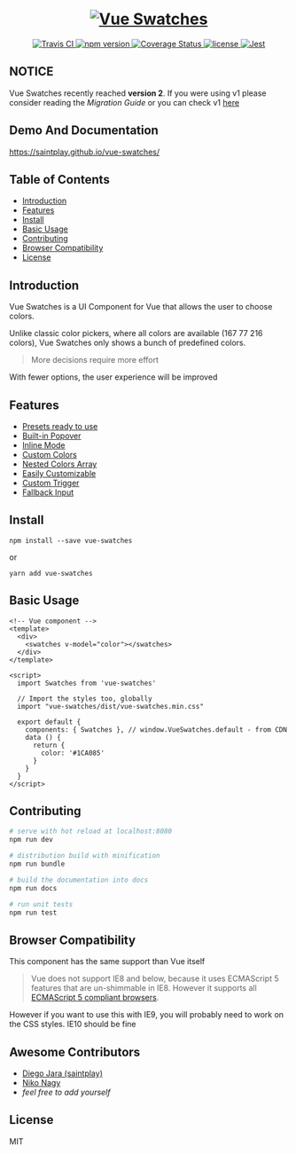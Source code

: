 <h1 align="center">
  <br>
  <a href="https://saintplay.github.io/vue-swatches/">
    <img src="https://github.com/saintplay/vue-swatches/blob/master/.github/promo.png?raw=true" alt="Vue Swatches">
  </a>
</h1>

<p align="center">
  <a href="https://travis-ci.org/saintplay/vue-swatches">
    <img src="https://travis-ci.org/saintplay/vue-swatches.svg?branch=master" alt="Travis CI">
  </a>
  <a href="https://www.npmjs.org/package/vue-swatches">
    <img src="https://img.shields.io/npm/v/vue-swatches.svg" alt="npm version">
  </a>

  <a href='https://coveralls.io/github/saintplay/vue-swatches?branch=master'>
    <img src='https://coveralls.io/repos/github/saintplay/vue-swatches/badge.svg?branch=master' alt='Coverage Status' />
  </a>

  <a href="https://www.npmjs.org/package/vue-swatches">
    <img src="https://img.shields.io/github/license/saintplay/vue-swatches.svg" alt="license">
  </a>
  <a href="https://github.com/facebook/jest">
    <img src="https://img.shields.io/badge/tested_with-jest-99424f.svg" alt="Jest">
  </a>
</p>

## **NOTICE**

Vue Swatches recently reached **version 2**. If you were using v1 please consider reading the *Migration Guide* or you can check v1 [here](https://github.com/saintplay/vue-swatches/tree/v1.x)


## Demo And Documentation ##

<https://saintplay.github.io/vue-swatches/>


## Table of Contents ##

- [Introduction](#introduction)
- [Features](#features)
- [Install](#install)
- [Basic Usage](#basic-usage)
- [Contributing](#contributing)
- [Browser Compatibility](#browser-compatibility)
- [License](#license)

## Introduction ##

Vue Swatches is a UI Component for Vue that allows the user to choose colors.

Unlike classic color pickers, where all colors are available (167 77 216 colors),
Vue Swatches only shows a bunch of predefined colors.

> More decisions require more effort

With fewer options, the user experience will be improved

## Features ##

<ul>
  <li>
    <a href="https://saintplay.github.io/vue-swatches/#presets">Presets ready to use</a>
  </li>
  <li>
    <a href="https://saintplay.github.io/vue-swatches/#sub-simple">Built-in Popover</a>
  </li>
  <li>
    <a href="https://saintplay.github.io/vue-swatches/#sub-inline-mode">Inline Mode</a>
  </li>
  <li>
    <a href="https://saintplay.github.io/vue-swatches/#sub-custom-colors">Custom Colors</a>
  </li>
  <li>
    <a href="https://saintplay.github.io/vue-swatches/#sub-nested-colors">Nested Colors Array</a>
  </li>
  <li>
    <a href="https://saintplay.github.io/vue-swatches/#sub-props">Easily Customizable</a>
  </li>
  <li>
    <a href="https://saintplay.github.io/vue-swatches/#sub-using-a-custom-trigger">Custom Trigger</a>
  </li>
  <li>
    <a href="https://saintplay.github.io/vue-swatches/#sub-fallback-input">Fallback Input</a>
  </li>
</ul>

## Install ##

`npm install --save vue-swatches`

or

`yarn add vue-swatches`

## Basic Usage ##

```vue
<!-- Vue component -->
<template>
  <div>
    <swatches v-model="color"></swatches>
  </div>
</template>

<script>
  import Swatches from 'vue-swatches'

  // Import the styles too, globally
  import "vue-swatches/dist/vue-swatches.min.css"

  export default {
    components: { Swatches }, // window.VueSwatches.default - from CDN
    data () {
      return {
        color: '#1CA085'
      }
    }
  }
</script>
```

## Contributing ##

``` bash
# serve with hot reload at localhost:8080
npm run dev

# distribution build with minification
npm run bundle

# build the documentation into docs
npm run docs

# run unit tests
npm run test

```

## Browser Compatibility ##

This component has the same support than Vue itself

> Vue does not support IE8 and below, because it uses ECMAScript 5 features that are un-shimmable in IE8. However it supports all [ECMAScript 5 compliant browsers](https://caniuse.com/#feat=es5).

However if you want to use this with IE9, you will probably need to work on the CSS styles.
IE10 should be fine

## Awesome Contributors ##

- [Diego Jara (saintplay)](https://github.com/saintplay/)
- [Niko Nagy](https://github.com/NikoNagy)
- *feel free to add yourself*

## License

MIT


